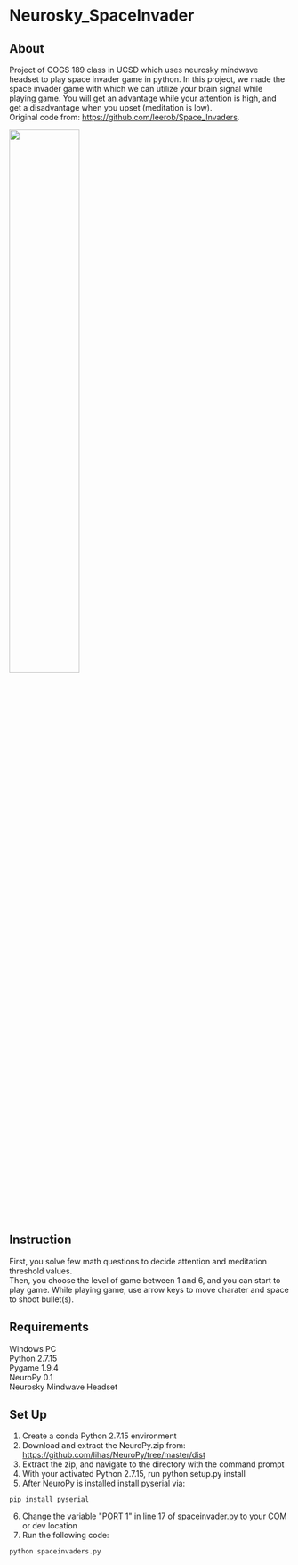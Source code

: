 # Neurosky_SpaceInvader
## About
Project of COGS 189 class in UCSD which uses neurosky mindwave headset to play space invader game in python. In this project, we made the space invader game with which we can utilize your brain signal while playing game. You will get an advantage while your attention is high, and get a disadvantage when you upset (meditation is low).  
Original code from: https://github.com/leerob/Space_Invaders.  
  
<img src="https://github.com/hiroshi2727/Neurosky_SpaceInvader/blob/master/images/playing_game.png" height="50%" width="50%"/>

## Instruction
First, you solve few math questions to decide attention and meditation threshold values.  
Then, you choose the level of game between 1 and 6, and you can start to play game.
While playing game, use arrow keys to move charater and space to shoot bullet(s).  
  
## Requirements
Windows PC  
Python 2.7.15  
Pygame 1.9.4  
NeuroPy 0.1  
Neurosky Mindwave Headset  

## Set Up  
1) Create a conda Python 2.7.15 environment  
2) Download and extract the NeuroPy.zip from: https://github.com/lihas/NeuroPy/tree/master/dist  
3) Extract the zip, and navigate to the directory with the command prompt
4) With your activated Python 2.7.15, run python setup.py install
5) After NeuroPy is installed install pyserial via:
```
pip install pyserial
```
6) Change the variable "PORT 1" in line 17 of spaceinvader.py to your COM or dev location  
7) Run the following code:
```
python spaceinvaders.py
```

